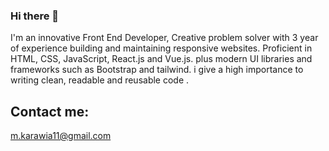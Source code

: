 ### Hi there 👋

<!--
**mohamed-karawia/mohamed-karawia** is a ✨ _special_ ✨ repository because its `README.md` (this file) appears on your GitHub profile.-->
I'm an innovative Front End Developer, Creative problem solver with 3 year of experience building and maintaining responsive websites. Proficient in HTML, CSS, JavaScript, React.js and Vue.js. plus modern UI libraries and frameworks such as Bootstrap and tailwind. i give a high importance to writing clean, readable and reusable code . 

## Contact me:

m.karawia11@gmail.com

